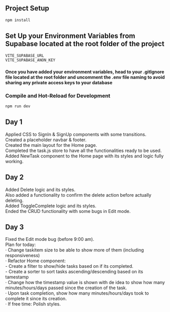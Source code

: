 
## Project Setup

```sh
npm install
```

## Set Up your Environment Variables from Supabase located at the root folder of the project
```sh
VITE_SUPABASE_URL
VITE_SUPABASE_ANON_KEY 
```
#### Once you have added your environment variables, head to your .gitIgnore file located at the root folder and uncomment the .env file naming to avoid sharing any private access keys to your database

### Compile and Hot-Reload for Development

```sh
npm run dev
```
## Day 1
Applied CSS to SignIn & SignUp components with some transitions.  
Created a placeholder navbar & footer.  
Created the main layout for the Home page.  
Completed the task.js store to have all the functionalities ready to be used.  
Added NewTask component to the Home page with its styles and logic fully working.  
## Day 2
Added Delete logic and its styles.  
Also added a functionality to confirm the delete action before actually deleting.  
Added ToggleComplete logic and its styles.  
Ended the CRUD functionality with some bugs in Edit mode.  
## Day 3
Fixed the Edit mode bug (before 9:00 am).  
Plan for today:  
  · Change taskitem size to be able to show more of them (including responsiveness)  
  · Refactor Home component:  
    - Create a filter to show/hide tasks based on if its completed.  
    - Create a sorter to sort tasks ascending/descending based on its tamestamp  
  · Change how the timestamp value is shown with de idea to show how many minutes/hours/days passed since the creation of the task.  
  · Upon task completion, show how many minutes/hours/days took to complete it since its creation.  
  · If free time: Polish styles.  
